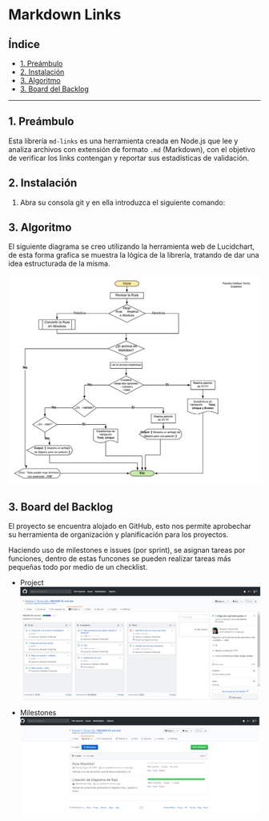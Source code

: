 # Markdown Links

## Índice

* [1. Preámbulo](#1-preámbulo)
* [2. Instalación](#2-instalación)
* [3. Algoritmo](#3-algoritmo)
* [3. Board del Backlog](#3-board-del-backlog)

***

## 1. Preámbulo

Esta librería `md-links` es una herramienta creada en Node.js que lee y analiza archivos con extensión de formato `.md` (Markdown), con el objetivo de verificar los links contengan y reportar sus estadísticas de validación.

## 2. Instalación

1. Abra su consola git y en ella introduzca el siguiente comando:


## 3. Algoritmo

El siguiente diagrama se creo utilizando la herramienta web de Lucidchart, de esta forma grafica se muestra la lógica de la librería, tratando de dar una idea estructurada de la misma.

![diagramaFlujo](img/diagramaFlujo.png)

## 3. Board del Backlog

El proyecto se encuentra alojado en GitHub, esto nos permite aprobechar su herramienta de organización y planificación para los proyectos.

Haciendo uso de milestones e issues (por sprint), se asignan tareas por funciones, dentro de estas funcones se pueden realizar tareas más pequeñas todo por medio de un checklist.

- Project
![issues](img/issues.png)

- Milestones
![milestone](img/milestone.png)
